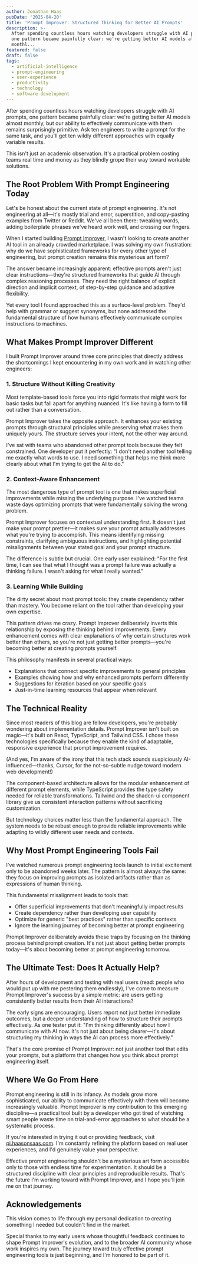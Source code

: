 ```yaml
---
author: Jonathan Haas
pubDate: '2025-04-20'
title: 'Prompt Improver: Structured Thinking for Better AI Prompts'
description: >-
  After spending countless hours watching developers struggle with AI prompts,
  one pattern became painfully clear: we're getting better AI models almost
  monthl...
featured: false
draft: false
tags:
  - artificial-intelligence
  - prompt-engineering
  - user-experience
  - productivity
  - technology
  - software-development
---
```


After spending countless hours watching developers struggle with AI prompts, one pattern became painfully clear: we're getting better AI models almost monthly, but our ability to effectively communicate with them remains surprisingly primitive. Ask ten engineers to write a prompt for the same task, and you'll get ten wildly different approaches with equally variable results.

This isn't just an academic observation. It's a practical problem costing teams real time and money as they blindly grope their way toward workable solutions.

## The Root Problem With Prompt Engineering Today

Let's be honest about the current state of prompt engineering. It's not engineering at all—it's mostly trial and error, superstition, and copy-pasting examples from Twitter or Reddit. We've all been there: tweaking words, adding boilerplate phrases we've heard work well, and crossing our fingers.

When I started building [Prompt Improver](https://pi.haasonsaas.com), I wasn't looking to create another AI tool in an already crowded marketplace. I was solving my own frustration: why do we have sophisticated frameworks for every other type of engineering, but prompt creation remains this mysterious art form?

The answer became increasingly apparent: effective prompts aren't just clear instructions—they're structured frameworks that guide AI through complex reasoning processes. They need the right balance of explicit direction and implicit context, of step-by-step guidance and adaptive flexibility.

Yet every tool I found approached this as a surface-level problem. They'd help with grammar or suggest synonyms, but none addressed the fundamental structure of how humans effectively communicate complex instructions to machines.

## What Makes Prompt Improver Different

I built Prompt Improver around three core principles that directly address the shortcomings I kept encountering in my own work and in watching other engineers:

### 1. Structure Without Killing Creativity

Most template-based tools force you into rigid formats that might work for basic tasks but fall apart for anything nuanced. It's like having a form to fill out rather than a conversation.

Prompt Improver takes the opposite approach. It enhances your existing prompts through structural principles while preserving what makes them uniquely yours. The structure serves your intent, not the other way around.

I've sat with teams who abandoned other prompt tools because they felt constrained. One developer put it perfectly: "I don't need another tool telling me exactly what words to use. I need something that helps me think more clearly about what I'm trying to get the AI to do."

### 2. Context-Aware Enhancement

The most dangerous type of prompt tool is one that makes superficial improvements while missing the underlying purpose. I've watched teams waste days optimizing prompts that were fundamentally solving the wrong problem.

Prompt Improver focuses on contextual understanding first. It doesn't just make your prompt prettier—it makes sure your prompt actually addresses what you're trying to accomplish. This means identifying missing constraints, clarifying ambiguous instructions, and highlighting potential misalignments between your stated goal and your prompt structure.

The difference is subtle but crucial. One early user explained: "For the first time, I can see that what I thought was a prompt failure was actually a thinking failure. I wasn't asking for what I really wanted."

### 3. Learning While Building

The dirty secret about most prompt tools: they create dependency rather than mastery. You become reliant on the tool rather than developing your own expertise.

This pattern drives me crazy. Prompt Improver deliberately inverts this relationship by exposing the thinking behind improvements. Every enhancement comes with clear explanations of why certain structures work better than others, so you're not just getting better prompts—you're becoming better at creating prompts yourself.

This philosophy manifests in several practical ways:

- Explanations that connect specific improvements to general principles
- Examples showing how and why enhanced prompts perform differently
- Suggestions for iteration based on your specific goals
- Just-in-time learning resources that appear when relevant

## The Technical Reality

Since most readers of this blog are fellow developers, you're probably wondering about implementation details. Prompt Improver isn't built on magic—it's built on React, TypeScript, and Tailwind CSS. I chose these technologies specifically because they enable the kind of adaptable, responsive experience that prompt improvement requires.

(And yes, I'm aware of the irony that this tech stack sounds suspiciously AI-influenced—thanks, Cursor, for the not-so-subtle nudge toward modern web development!)

The component-based architecture allows for the modular enhancement of different prompt elements, while TypeScript provides the type safety needed for reliable transformations. Tailwind and the shadcn-ui component library give us consistent interaction patterns without sacrificing customization.

But technology choices matter less than the fundamental approach. The system needs to be robust enough to provide reliable improvements while adapting to wildly different user needs and contexts.

## Why Most Prompt Engineering Tools Fail

I've watched numerous prompt engineering tools launch to initial excitement only to be abandoned weeks later. The pattern is almost always the same: they focus on improving prompts as isolated artifacts rather than as expressions of human thinking.

This fundamental misalignment leads to tools that:

- Offer superficial improvements that don't meaningfully impact results
- Create dependency rather than developing user capability
- Optimize for generic "best practices" rather than specific contexts
- Ignore the learning journey of becoming better at prompt engineering

Prompt Improver deliberately avoids these traps by focusing on the thinking process behind prompt creation. It's not just about getting better prompts today—it's about becoming better at prompt engineering tomorrow.

## The Ultimate Test: Does It Actually Help?

After hours of development and testing with real users (read: people who would put up with me pestering them endlessly), I've come to measure Prompt Improver's success by a simple metric: are users getting consistently better results from their AI interactions?

The early signs are encouraging. Users report not just better immediate outcomes, but a deeper understanding of how to structure their prompts effectively. As one tester put it: "I'm thinking differently about how I communicate with AI now. It's not just about being clearer—it's about structuring my thinking in ways the AI can process more effectively."

That's the core promise of Prompt Improver: not just another tool that edits your prompts, but a platform that changes how you think about prompt engineering itself.

## Where We Go From Here

Prompt engineering is still in its infancy. As models grow more sophisticated, our ability to communicate effectively with them will become increasingly valuable. Prompt Improver is my contribution to this emerging discipline—a practical tool built by a developer who got tired of watching smart people waste time on trial-and-error approaches to what should be a systematic process.

If you're interested in trying it out or providing feedback, visit [pi.haasonsaas.com](https://pi.haasonsaas.com). I'm constantly refining the platform based on real user experiences, and I'd genuinely value your perspective.

Effective prompt engineering shouldn't be a mysterious art form accessible only to those with endless time for experimentation. It should be a structured discipline with clear principles and reproducible results. That's the future I'm working toward with Prompt Improver, and I hope you'll join me on that journey.

## Acknowledgements

This vision comes to life through my personal dedication to creating something I needed but couldn't find in the market.

Special thanks to my early users whose thoughtful feedback continues to shape Prompt Improver's evolution, and to the broader AI community whose work inspires my own. The journey toward truly effective prompt engineering tools is just beginning, and I'm honored to be part of it.
